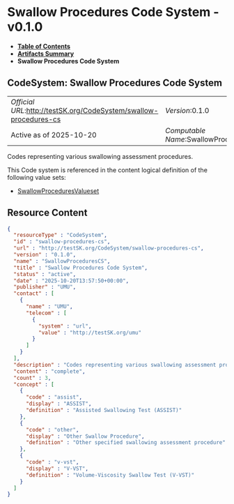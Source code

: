 # Swallow Procedures Code System - v0.1.0

* [**Table of Contents**](toc.md)
* [**Artifacts Summary**](artifacts.md)
* **Swallow Procedures Code System**

## CodeSystem: Swallow Procedures Code System 

| | |
| :--- | :--- |
| *Official URL*:http://testSK.org/CodeSystem/swallow-procedures-cs | *Version*:0.1.0 |
| Active as of 2025-10-20 | *Computable Name*:SwallowProceduresCS |

 
Codes representing various swallowing assessment procedures. 

 This Code system is referenced in the content logical definition of the following value sets: 

* [SwallowProceduresValueset](ValueSet-swallow-procedures-vs.md)



## Resource Content

```json
{
  "resourceType" : "CodeSystem",
  "id" : "swallow-procedures-cs",
  "url" : "http://testSK.org/CodeSystem/swallow-procedures-cs",
  "version" : "0.1.0",
  "name" : "SwallowProceduresCS",
  "title" : "Swallow Procedures Code System",
  "status" : "active",
  "date" : "2025-10-20T13:57:50+00:00",
  "publisher" : "UMU",
  "contact" : [
    {
      "name" : "UMU",
      "telecom" : [
        {
          "system" : "url",
          "value" : "http://testSK.org/umu"
        }
      ]
    }
  ],
  "description" : "Codes representing various swallowing assessment procedures.",
  "content" : "complete",
  "count" : 3,
  "concept" : [
    {
      "code" : "assist",
      "display" : "ASSIST",
      "definition" : "Assisted Swallowing Test (ASSIST)"
    },
    {
      "code" : "other",
      "display" : "Other Swallow Procedure",
      "definition" : "Other specified swallowing assessment procedure"
    },
    {
      "code" : "v-vst",
      "display" : "V-VST",
      "definition" : "Volume-Viscosity Swallow Test (V-VST)"
    }
  ]
}

```
